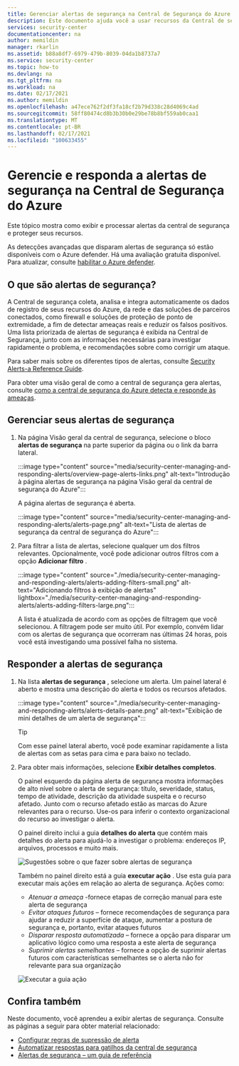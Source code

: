 ```yaml
---
title: Gerenciar alertas de segurança na Central de Segurança do Azure | Microsoft Docs
description: Este documento ajuda você a usar recursos da Central de segurança do Azure para gerenciar e responder a alertas de segurança.
services: security-center
documentationcenter: na
author: memildin
manager: rkarlin
ms.assetid: b88a8df7-6979-479b-8039-04da1b8737a7
ms.service: security-center
ms.topic: how-to
ms.devlang: na
ms.tgt_pltfrm: na
ms.workload: na
ms.date: 02/17/2021
ms.author: memildin
ms.openlocfilehash: a47ece762f2df3fa18cf2b79d338c28d4069c4ad
ms.sourcegitcommit: 58ff80474cd8b3b30b0e29be78b8bf559ab0caa1
ms.translationtype: MT
ms.contentlocale: pt-BR
ms.lasthandoff: 02/17/2021
ms.locfileid: "100633455"
---
```

# <a name="manage-and-respond-to-security-alerts-in-azure-security-center"></a>Gerencie e responda a alertas de segurança na Central de Segurança do Azure

Este tópico mostra como exibir e processar alertas da central de segurança e proteger seus recursos.

As detecções avançadas que disparam alertas de segurança só estão disponíveis com o Azure defender. Há uma avaliação gratuita disponível. Para atualizar, consulte [habilitar o Azure defender](security-center-pricing.md#enable-azure-defender).

## <a name="what-are-security-alerts"></a>O que são alertas de segurança?
A Central de segurança coleta, analisa e integra automaticamente os dados de registro de seus recursos do Azure, da rede e das soluções de parceiros conectados, como firewall e soluções de proteção de ponto de extremidade, a fim de detectar ameaças reais e reduzir os falsos positivos. Uma lista priorizada de alertas de segurança é exibida na Central de Segurança, junto com as informações necessárias para investigar rapidamente o problema, e recomendações sobre como corrigir um ataque.

Para saber mais sobre os diferentes tipos de alertas, consulte [Security Alerts-a Reference Guide](alerts-reference.md).

Para obter uma visão geral de como a central de segurança gera alertas, consulte [como a central de segurança do Azure detecta e responde às ameaças](security-center-alerts-overview.md).


## <a name="manage-your-security-alerts"></a>Gerenciar seus alertas de segurança

1. Na página Visão geral da central de segurança, selecione o bloco **alertas de segurança** na parte superior da página ou o link da barra lateral.

    :::image type="content" source="media/security-center-managing-and-responding-alerts/overview-page-alerts-links.png" alt-text="Introdução à página alertas de segurança na página Visão geral da central de segurança do Azure":::

    A página alertas de segurança é aberta.

    :::image type="content" source="media/security-center-managing-and-responding-alerts/alerts-page.png" alt-text="Lista de alertas de segurança da central de segurança do Azure":::

1. Para filtrar a lista de alertas, selecione qualquer um dos filtros relevantes. Opcionalmente, você pode adicionar outros filtros com a opção **Adicionar filtro** .

    :::image type="content" source="./media/security-center-managing-and-responding-alerts/alerts-adding-filters-small.png" alt-text="Adicionando filtros à exibição de alertas" lightbox="./media/security-center-managing-and-responding-alerts/alerts-adding-filters-large.png":::

    A lista é atualizada de acordo com as opções de filtragem que você selecionou. A filtragem pode ser muito útil. Por exemplo, convém lidar com os alertas de segurança que ocorreram nas últimas 24 horas, pois você está investigando uma possível falha no sistema.


## <a name="respond-to-security-alerts"></a>Responder a alertas de segurança

1. Na lista **alertas de segurança** , selecione um alerta. Um painel lateral é aberto e mostra uma descrição do alerta e todos os recursos afetados. 

    :::image type="content" source="./media/security-center-managing-and-responding-alerts/alerts-details-pane.png" alt-text="Exibição de mini detalhes de um alerta de segurança":::

    > [!TIP]
    > Com esse painel lateral aberto, você pode examinar rapidamente a lista de alertas com as setas para cima e para baixo no teclado.

1. Para obter mais informações, selecione **Exibir detalhes completos**.

    O painel esquerdo da página alerta de segurança mostra informações de alto nível sobre o alerta de segurança: título, severidade, status, tempo de atividade, descrição da atividade suspeita e o recurso afetado. Junto com o recurso afetado estão as marcas do Azure relevantes para o recurso. Use-os para inferir o contexto organizacional do recurso ao investigar o alerta.

    O painel direito inclui a guia **detalhes do alerta** que contém mais detalhes do alerta para ajudá-lo a investigar o problema: endereços IP, arquivos, processos e muito mais.
     
    ![Sugestões sobre o que fazer sobre alertas de segurança](./media/security-center-managing-and-responding-alerts/security-center-alert-remediate.png)

    Também no painel direito está a guia **executar ação** . Use esta guia para executar mais ações em relação ao alerta de segurança. Ações como:
    - *Atenuar a ameaça* -fornece etapas de correção manual para este alerta de segurança
    - *Evitar ataques futuros* – fornece recomendações de segurança para ajudar a reduzir a superfície de ataque, aumentar a postura de segurança e, portanto, evitar ataques futuros
    - *Disparar resposta automatizada* – fornece a opção para disparar um aplicativo lógico como uma resposta a este alerta de segurança
    - *Suprimir alertas semelhantes* – fornece a opção de suprimir alertas futuros com características semelhantes se o alerta não for relevante para sua organização

    ![Executar a guia ação](./media/security-center-managing-and-responding-alerts/alert-take-action.png)




## <a name="see-also"></a>Confira também

Neste documento, você aprendeu a exibir alertas de segurança. Consulte as páginas a seguir para obter material relacionado:

- [Configurar regras de supressão de alerta](alerts-suppression-rules.md)
- [Automatizar respostas para gatilhos da central de segurança](workflow-automation.md)
- [Alertas de segurança – um guia de referência](alerts-reference.md)
